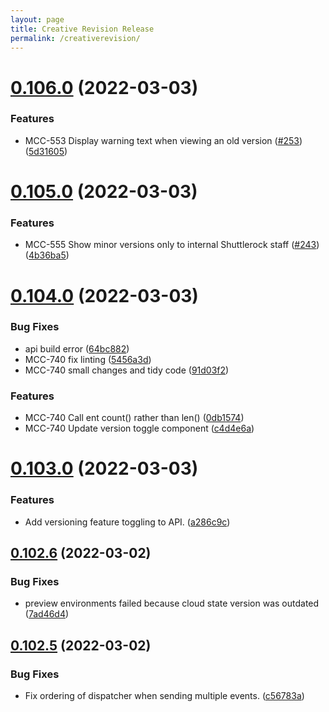 ```yaml
---
layout: page
title: Creative Revision Release
permalink: /creativerevision/
---
```


# [0.106.0](https://github.com/Shuttlerock/creative-revision/compare/v0.105.0...v0.106.0) (2022-03-03)


### Features

* MCC-553 Display warning text when viewing an old version ([#253](https://github.com/Shuttlerock/creative-revision/issues/253)) ([5d31605](https://github.com/Shuttlerock/creative-revision/commit/5d316053b5b1519b9cf6a032668f3e2d49ac9934))

# [0.105.0](https://github.com/Shuttlerock/creative-revision/compare/v0.104.0...v0.105.0) (2022-03-03)


### Features

* MCC-555 Show minor versions only to internal Shuttlerock staff  ([#243](https://github.com/Shuttlerock/creative-revision/issues/243)) ([4b36ba5](https://github.com/Shuttlerock/creative-revision/commit/4b36ba57b152029ad648875812c196a7e33f7123))

# [0.104.0](https://github.com/Shuttlerock/creative-revision/compare/v0.103.0...v0.104.0) (2022-03-03)


### Bug Fixes

* api build error ([64bc882](https://github.com/Shuttlerock/creative-revision/commit/64bc8820561b8a34fa6ae9417c08723ba9ce94a4))
* MCC-740 fix linting ([5456a3d](https://github.com/Shuttlerock/creative-revision/commit/5456a3dacd1122370aacde0668f564007ec599dc))
* MCC-740 small changes and tidy code ([91d03f2](https://github.com/Shuttlerock/creative-revision/commit/91d03f228df2cab8a6789dcdeedbe3cb6062724f))


### Features

* MCC-740 Call ent count() rather than len() ([0db1574](https://github.com/Shuttlerock/creative-revision/commit/0db1574ae05aead36b75636c5cc5a011ec873db4))
* MCC-740 Update version toggle component ([c4d4e6a](https://github.com/Shuttlerock/creative-revision/commit/c4d4e6aa0962a3c7d90140fb80cf8cbb64e230b9))

# [0.103.0](https://github.com/Shuttlerock/creative-revision/compare/v0.102.6...v0.103.0) (2022-03-03)


### Features

* Add versioning feature toggling to API. ([a286c9c](https://github.com/Shuttlerock/creative-revision/commit/a286c9c5f27ea7b2b1734e44903cb5e9ca96795b))

## [0.102.6](https://github.com/Shuttlerock/creative-revision/compare/v0.102.5...v0.102.6) (2022-03-02)


### Bug Fixes

* preview environments failed because cloud state version was outdated ([7ad46d4](https://github.com/Shuttlerock/creative-revision/commit/7ad46d45076db1c54ade679a7c6576a6a5e96afd))

## [0.102.5](https://github.com/Shuttlerock/creative-revision/compare/v0.102.4...v0.102.5) (2022-03-02)


### Bug Fixes

* Fix ordering of dispatcher when sending multiple events. ([c56783a](https://github.com/Shuttlerock/creative-revision/commit/c56783a2beb73c4beb5324ce2ffc897c5061cb7c))
